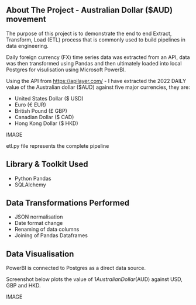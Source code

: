 <!-- ABOUT THE PROJECT -->
## About The Project - Australian Dollar ($AUD) movement

The purpose of this project is to demonstrate the end to end Extract, Transform, Load (ETL) process that is commonly used to build pipelines in data engineering. 

Daily foreign currency (FX) time series data was extracted from an API, data was then transformed using Pandas and then ultimately loaded into local Postgres for visulisation using Microsoft PowerBI.

Using the API from https://apilayer.com/ - I have extracted the 2022 DAILY value of the Australian dollar ($AUD) against five major currencies, they are:

- United States Dollar ($ USD)
- Euro (€ EUR)
- British Pound (£ GBP)
- Canadian Dollar ($ CAD)
- Hong Kong Dollar ($ HKD)

IMAGE

etl.py file represents the complete pipeline

<!-- LIBRARY TOOLKIT -->
## Library & Toolkit Used

-   Python Pandas
-   SQLAlchemy

<!-- TRANSFORMATION -->
## Data Transformations Performed

-   JSON normalisation 
-   Date format change
-   Renaming of data columns
-   Joining of Pandas Dataframes

<!-- VISULISATION -->
## Data Visualisation

PowerBI is connected to Postgres as a direct data source. 

Screenshot below plots the value of $1 Australian Dollar ($AUD) against USD, GBP and HKD.

IMAGE



